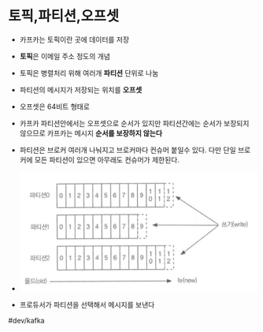 # 토픽,파티션,오프셋
* 카프카는 토픽이란 곳에 데이터를 저장
* **토픽**은 이메일 주소 정도의 개념 
* 토픽은 병렬처리 위해 여러개 **파티션** 단위로 나눔 
* 파티션의 메시지가 저장되는 위치를 **오프셋**
* 오프셋은 64비트 형태로 

* 카프카 파티션안에서는 오프셋으로 순서가 있지만 파티션간에는 순서가 보장되지 않으므로 카프카는 메시지 **순서를 보장하지 않는다**
* 파티션은 브로커 여러개 나눠지고 브로커마다 컨슈머 붙일수 있다. 다만 단일 브로커에 모든 파티션이 있으면 아무래도 컨슈머가 제한된다. 
* ![](../이미지/kafka_토픽파티션.png)

* 프로듀서가 파티션을 선택해서 메시지를 보낸다 

#dev/kafka